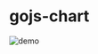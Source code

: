 # gojs-chart
![demo](https://raw.githubusercontent.com/rockyuse/gojs-chart/master/screenshot/demo.jpg)
